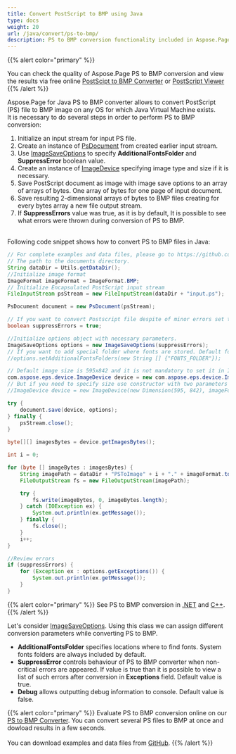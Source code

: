 ```yaml
---
title: Convert PostScript to BMP using Java
type: docs
weight: 20
url: /java/convert/ps-to-bmp/
description: PS to BMP conversion functionality included in Aspose.Page API solution for Java is explained and illustrated with the code snippets here.
---
```


{{% alert color="primary" %}} 

You can check the quality of Aspose.Page PS to BMP conversion and view the results via free online <a nofollow href="https://products.aspose.app/page/conversion/ps-to-bmp">PostScipt to BMP Converter</a>
or <a nofollow href="https://products.aspose.app/page/viewer/ps">PostScript Viewer</a> {{% /alert %}} 

Aspose.Page for Java PS to BMP converter allows to convert PostScript (PS) file to BMP image on any OS for which Java Virtual Machine exists.
<br>It is necessary to do several steps in order to perform PS to BMP conversion:
1. Initialize an input stream for input PS file.
2. Create an instance of [PsDocument](https://reference.aspose.com/page/java/com.aspose.eps/psdocument) from created earlier input stream.
4. Use [ImageSaveOptions](https://reference.aspose.com/page/java/com.aspose.eps.device/imagesaveoptions) to specify **AdditionalFontsFolder** and **SuppressError** boolean value.
5. Create an instance of [ImageDevice](https://reference.aspose.com/page/java/com.aspose.eps.device/imagedevice) specifying image type and size if it is necessary.
6. Save PostScript document as image with image save options to an array of arrays of bytes. One array of bytes for one page of input document.
7. Save resulting 2-dimensional arrays of bytes to BMP files creating for every bytes array a new file output stream.
8. If **SuppressErrors** value was true, as it is by default, It is possible to see what errors were thrown during conversion of PS to BMP.

<br>Following code snippet shows how to convert PS to BMP files in Java:
<br>
```Java
// For complete examples and data files, please go to https://github.com/aspose-page/Aspose.Page-for-Java
// The path to the documents directory.
String dataDir = Utils.getDataDir();
//Initialize image format
ImageFormat imageFormat = ImageFormat.BMP;
// Initialize Encapsulated PostScript input stream
FileInputStream psStream = new FileInputStream(dataDir + "input.ps");

PsDocument document = new PsDocument(psStream);

// If you want to convert Postscript file despite of minor errors set this flag
boolean suppressErrors = true;

//Initialize options object with necessary parameters.
ImageSaveOptions options = new ImageSaveOptions(suppressErrors);
// If you want to add special folder where fonts are stored. Default fonts folder in OS is always included.
//options.setAdditionalFontsFolders(new String [] {"FONTS_FOLDER"});

// Default image size is 595x842 and it is not mandatory to set it in ImageDevice
com.aspose.eps.device.ImageDevice device = new com.aspose.eps.device.ImageDevice(imageFormat);
// But if you need to specify size use constructor with two parameters
//ImageDevice device = new ImageDevice(new Dimension(595, 842), imageFormat);

try {
    document.save(device, options);
} finally {
    psStream.close();
}

byte[][] imagesBytes = device.getImagesBytes();

int i = 0;

for (byte [] imageBytes : imagesBytes) {
    String imagePath = dataDir + "PSToImage" + i + "." + imageFormat.toString().toLowerCase();
    FileOutputStream fs = new FileOutputStream(imagePath);

    try {
        fs.write(imageBytes, 0, imageBytes.length);
    } catch (IOException ex) {
        System.out.println(ex.getMessage());
    } finally {
        fs.close();
    }
    i++;
}

//Review errors
if (suppressErrors) {
    for (Exception ex : options.getExceptions()) {
        System.out.println(ex.getMessage());
    }
}
```
{{% alert color="primary" %}}
See PS to BMP conversion in [.NET](/page/net/convert/ps-to-bmp/) and [C++](/page/cpp/convert/ps-to-bmp/).
{{% /alert %}}

Let's consider [ImageSaveOptions](https://reference.aspose.com/page/java/com.aspose.eps.device/imagesaveoptions). Using this class we can assign different conversion parameters while converting PS to BMP.
<br>
- **AdditionalFontsFolder** specifies locations where to find fonts. System fonts folders are always included by default.
- **SuppressError** controls behaviour of PS to BMP converter when non-critical errors are appeared. If value is true than it is possible to view a list of such errors after conversion in **Exceptions** field. Default value is true.
- **Debug** allows outputting debug information to console. Default value is false.

{{% alert color="primary" %}}
Evaluate PS to BMP conversion online on our <a nofollow href="https://products.aspose.app/page/conversion/ps-to-bmp">PS to BMP Converter</a>. You can convert several PS files to BMP at once and dowload results in a few seconds.
<br>
<br>
You can download examples and data files from [GitHub](https://github.com/aspose-page/Aspose.Page-for-Java). {{% /alert %}} 